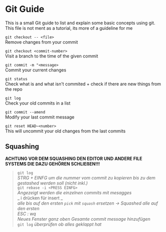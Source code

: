 # Git Guide

This is a small Git guide to list and explain some basic concepts using git.
This file is not ment as a tutorial, its more of a guideline for me

`git checkout -- <file>`  
   Remove changes from your commit

`git checkout <commit-number>`  
Visit a branch to the time of the given commit

`git commit -m "<message>`  
Commit your current changes

`git status`  
Check what is and what isn't commited + check if there are new things from the repo

`git log`  
Check your old commits in a list

`git commit --amend`  
Modify your last commit message

`git reset HEAD~<number>`  
This will uncommit your old changes from the last <number> commits

## Squashing 
   __ACHTUNG VOR DEM SQUASHING DEN EDITOR UND ANDERE FILE SYSTEMS DIE DAZU GEHÖREN SCHLIEßEN!!!__
   > `git log`  
   > _STRG + EINFG um die nummer vom commit zu kopieren bis zu dem gestashed werden soll (nicht inkl.)_  
   > `git rebase -i <PRESS EINFG>`  
   > _Angezeigt werden die einzelnen commits mit mesagges_  
   > _ i drücken für insert _  
   > _alle bis auf den ersten `pick` mit `squash` ersetzen -> Squashed alle auf den ersten_  
   > _ESC : wq_  
   > _Neues Fenster ganz oben Gesamte commit message hinzufügen_  
   > `git log` 
   > _überprüfen ob alles geklappt hat_
   
